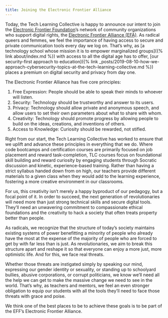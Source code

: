 ```yaml
---
title: Joining the Electronic Frontier Alliance
---
```


Today, the Tech Learning Collective is happy to announce our intent to join the [Electronic Frontier Foundation](https://www.eff.org/)&rsquo;s network of community organizations who support digital rights, the [Electronic Frontier Alliance (EFA)](https://www.eff.org/electronic-frontier-alliance). As radical queers and femmes, we feel the importance of having access to secure and private communication tools every day we log on. That&rsquo;s why, as [a technology school whose mission it is to empower marginalized groups]({% link about/index.md %}) with access to all the digital age has to offer, [our security-first approach to education]({% link _posts/2019-08-10-how-we-approach-cybersecurity-topics-at-the-tech-learning-collective.md %}) places a premium on digital security and privacy from day one.

The Electronic Frontier Alliance has five core principles:

1. Free Expression: People should be able to speak their minds to whoever will listen.
1. Security: Technology should be trustworthy and answer to its users.
1. Privacy: Technology should allow private and anonymous speech, and allow users to set their own parameters about what to share with whom.
1. Creativity: Technology should promote progress by allowing people to build on the ideas, creations, and inventions of others.
1. Access to Knowledge: Curiosity should be rewarded, not stifled.

Right from our start, the Tech Learning Collective has worked to ensure that we uplift and advance these principles in everything that we do. Where code bootcamps and certification courses are primarily focused on job placement and reward task-completion, TLC courses focus on foundational skill building and reward curiosity by engaging students through Socratic discussion and kinetic, experience-based training. Rather than having a strict syllabus handed down from on high, our teachers provide different materials to a given class when they would add to the learning experience, fostering a more creative environment in our classrooms.

For us, this creativity isn&rsquo;t merely a happy byproduct of our pedagogy, but a focal point of it. In order to succeed, the next generation of revolutionaries will need more than just strong technical skills and secure digital tools. They&rsquo;ll need an unwavering commitment to compassionate ethical foundations and the creativity to hack a society that often treats property better than people.

As radicals, we recognize that the structure of today&rsquo;s society maintains existing systems of power benefitting a minority of people who already have the most at the expense of the majority of people who are forced to get by with far less than is just. As revolutionaries, we aim to break this structure apart and reshape it so that everyone can enjoy a more just, more optimistic life. And for this, we face real threats.

Whether those threats are instigated simply by speaking our mind, expressing our gender identity or sexuality, or standing up to schoolyard bullies, abusive corporations, or corrupt politicians, we know we&rsquo;ll need all the help we can get to make the massive change we need to see in the world. That&rsquo;s why, as teachers and mentors, we feel an even stronger obligation to equip our students with all the tools they&rsquo;ll need to face those threats with grace and poise.

We think one of the best places to be to achieve these goals is to be part of the EFF&rsquo;s Electronic Frontier Alliance.
